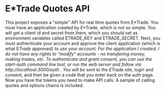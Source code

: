 E*Trade Quotes API
==================

This project exposes a "simple" API for real time quotes from E\*Trade. You must have an application created by E\*Trade, which is not so simple. You will get a client id and secret from them, which you should set as environment variables
called ETRADE_KEY and ETRADE_SECRET. Next, you must authenticate your account and approve the client application (which
is what E*Trade approved) to use your account. For the application I created, I do not have any rights to "modify"
accounts - no transfering money, making trades, etc. To authenticate and grant consent, you can use the start-auth
command line tool, or run the web server and follow via http://localhost:3000/auth . You will be sent to the E*Trade site,
login and consent, and then be given a code that you enter back on the auth page. Now you have the tokens you need to
make API calls. A sample of calling quotes and options chains is included.